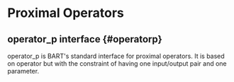 # Proximal Operators

## operator_p interface {#operatorp}

operator_p is BART\'s standard interface for proximal operators. It is
based on operator but with the constraint of having one input/output
pair and one parameter.
